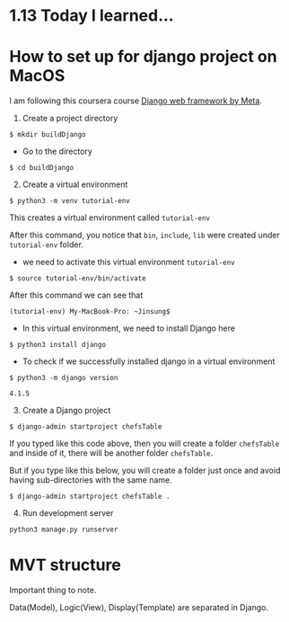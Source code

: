 # 1.13 Today I learned...

# How to set up for django project on MacOS

I am following this coursera course [Django web framework by Meta](https://www.coursera.org/learn/django-web-framework/home/welcome).


1. Create a project directory

```
$ mkdir buildDjango
```

- Go to the directory

```
$ cd buildDjango
```


2. Create a virtual environment

```
$ python3 -m venv tutorial-env
```

This creates a virtual environment called `tutorial-env`

After this command, you notice that `bin`, `include`, `lib` were created under `tutorial-env` folder.

- we need to activate this virtual environment `tutorial-env`

```
$ source tutorial-env/bin/activate
```

After this command we can see that

```
(tutorial-env) My-MacBook-Pro: ~Jinsung$
```

- In this virtual environment, we need to install Django here

```
$ python3 install django
```

- To check if we successfully installed django in a virtual environment

```
$ python3 -m django version
```

```
4.1.5
```

3. Create a Django project

```
$ django-admin startproject chefsTable
```

If you typed like this code above, then you will create a folder `chefsTable` and inside of it, there will be another folder `chefsTable`.

But if you type like this below, you will create a folder just once and avoid having sub-directories with the same name.

```
$ django-admin startproject chefsTable .
```

4. Run development server

```
python3 manage.py runserver
```


# MVT structure

Important thing to note.

Data(Model), Logic(View), Display(Template) are separated in Django.

